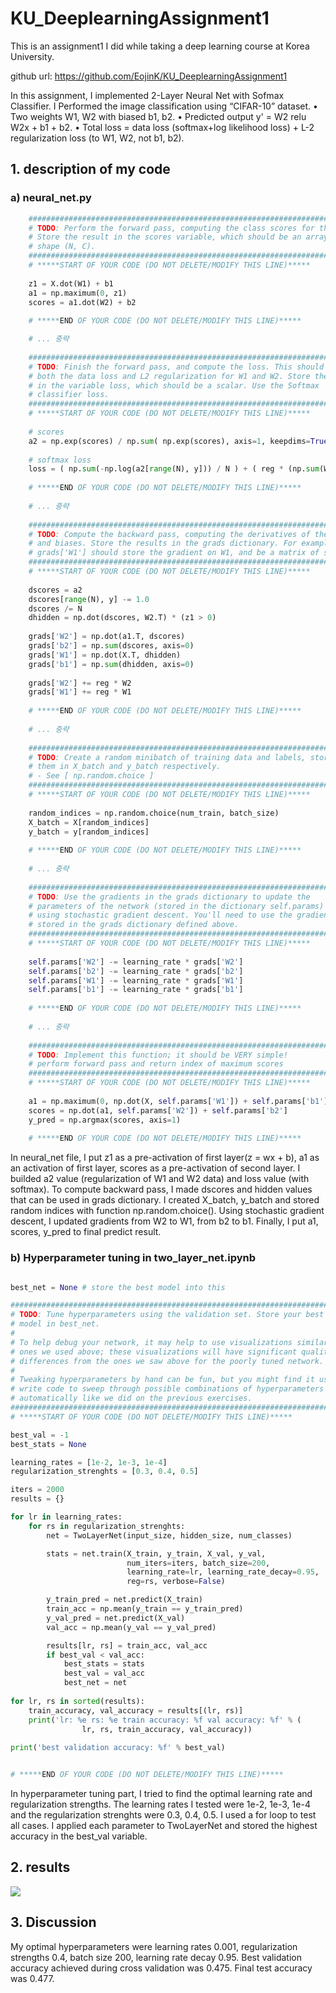 
# KU_DeeplearningAssignment1
This is an assignment1 I did while taking a deep learning course at Korea University.

github url: https://github.com/EojinK/KU_DeeplearningAssignment1

In this assignment, I implemented 2-Layer Neural Net with Sofmax Classifier. I Performed the image classification using “CIFAR-10” dataset.
• Two weights W1, W2 with biased b1, b2.
• Predicted output y' = W2 relu W2x + b1 + b2.
• Total loss = data loss (softmax+log likelihood loss) + L-2 regularization loss (to W1, W2, not b1, b2).


## 1. description of my code
### a) neural_net.py
```python
    #############################################################################
    # TODO: Perform the forward pass, computing the class scores for the input. #
    # Store the result in the scores variable, which should be an array of      #
    # shape (N, C).                                                             #
    #############################################################################
	# *****START OF YOUR CODE (DO NOT DELETE/MODIFY THIS LINE)*****
	
    z1 = X.dot(W1) + b1
    a1 = np.maximum(0, z1)
    scores = a1.dot(W2) + b2
	
	# *****END OF YOUR CODE (DO NOT DELETE/MODIFY THIS LINE)*****

	# ... 중략 
    
    #############################################################################
    # TODO: Finish the forward pass, and compute the loss. This should include  #
    # both the data loss and L2 regularization for W1 and W2. Store the result  #
    # in the variable loss, which should be a scalar. Use the Softmax           #
    # classifier loss.                                                          #
    #############################################################################
	# *****START OF YOUR CODE (DO NOT DELETE/MODIFY THIS LINE)*****
	
    # scores
    a2 = np.exp(scores) / np.sum( np.exp(scores), axis=1, keepdims=True )
    
    # softmax loss    
    loss = ( np.sum(-np.log(a2[range(N), y])) / N ) + ( reg * (np.sum(W1 ** 2) + np.sum(W2 ** 2)) )
	
	# *****END OF YOUR CODE (DO NOT DELETE/MODIFY THIS LINE)*****
    
    # ... 중략 
    
    #############################################################################
    # TODO: Compute the backward pass, computing the derivatives of the weights #
    # and biases. Store the results in the grads dictionary. For example,       #
    # grads['W1'] should store the gradient on W1, and be a matrix of same size #
    #############################################################################
	# *****START OF YOUR CODE (DO NOT DELETE/MODIFY THIS LINE)*****
	
    dscores = a2
    dscores[range(N), y] -= 1.0
    dscores /= N
    dhidden = np.dot(dscores, W2.T) * (z1 > 0)
    
    grads['W2'] = np.dot(a1.T, dscores)
    grads['b2'] = np.sum(dscores, axis=0)
    grads['W1'] = np.dot(X.T, dhidden)
    grads['b1'] = np.sum(dhidden, axis=0)
    
    grads['W2'] += reg * W2
    grads['W1'] += reg * W1
	
	# *****END OF YOUR CODE (DO NOT DELETE/MODIFY THIS LINE)*****
    
    # ... 중략 
    
    #########################################################################
    # TODO: Create a random minibatch of training data and labels, storing  #
    # them in X_batch and y_batch respectively.                             #
	# - See [ np.random.choice ]											#
    #########################################################################
	# *****START OF YOUR CODE (DO NOT DELETE/MODIFY THIS LINE)*****
	  
    random_indices = np.random.choice(num_train, batch_size)
    X_batch = X[random_indices]
    y_batch = y[random_indices]
	  
	# *****END OF YOUR CODE (DO NOT DELETE/MODIFY THIS LINE)*****
    
    # ... 중략 
    
    #########################################################################
    # TODO: Use the gradients in the grads dictionary to update the         #
    # parameters of the network (stored in the dictionary self.params)      #
    # using stochastic gradient descent. You'll need to use the gradients   #
    # stored in the grads dictionary defined above.                         #
    #########################################################################
	# *****START OF YOUR CODE (DO NOT DELETE/MODIFY THIS LINE)*****
	  
    self.params['W2'] -= learning_rate * grads['W2']
    self.params['b2'] -= learning_rate * grads['b2']
    self.params['W1'] -= learning_rate * grads['W1']
    self.params['b1'] -= learning_rate * grads['b1']
	  
	# *****END OF YOUR CODE (DO NOT DELETE/MODIFY THIS LINE)*****
    
    # ... 중략 
    
    ###########################################################################
    # TODO: Implement this function; it should be VERY simple!                #
	# perform forward pass and return index of maximum scores				  #
    ###########################################################################
	# *****START OF YOUR CODE (DO NOT DELETE/MODIFY THIS LINE)*****
	
    a1 = np.maximum(0, np.dot(X, self.params['W1']) + self.params['b1'] ) 
    scores = np.dot(a1, self.params['W2']) + self.params['b2']
    y_pred = np.argmax(scores, axis=1)
	
	# *****END OF YOUR CODE (DO NOT DELETE/MODIFY THIS LINE)*****
```
In neural_net file, I put z1 as a pre-activation of first layer(z = wx + b), a1 as an activation of first layer, scores as a pre-activation of second layer. I builded a2 value (regularization of W1 and W2 data) and loss value (with softmax). To compute backward pass, I made dscores and hidden values that can be used in grads dictionary. I created X_batch, y_batch and stored random indices with function np.random.choice(). Using stochastic gradient descent, I updated gradients from W2 to W1, from b2 to b1. Finally, I put a1, scores, y_pred to final predict result.

### b) Hyperparameter tuning in two_layer_net.ipynb



```python

best_net = None # store the best model into this 

#################################################################################
# TODO: Tune hyperparameters using the validation set. Store your best trained  #
# model in best_net.                                                            #
#                                                                               #
# To help debug your network, it may help to use visualizations similar to the  #
# ones we used above; these visualizations will have significant qualitative    #
# differences from the ones we saw above for the poorly tuned network.          #
#                                                                               #
# Tweaking hyperparameters by hand can be fun, but you might find it useful to  #
# write code to sweep through possible combinations of hyperparameters          #
# automatically like we did on the previous exercises.                          #
#################################################################################
# *****START OF YOUR CODE (DO NOT DELETE/MODIFY THIS LINE)*****

best_val = -1
best_stats = None

learning_rates = [1e-2, 1e-3, 1e-4] 
regularization_strenghts = [0.3, 0.4, 0.5]

iters = 2000
results = {}

for lr in learning_rates:
    for rs in regularization_strenghts:
        net = TwoLayerNet(input_size, hidden_size, num_classes)

        stats = net.train(X_train, y_train, X_val, y_val, 
                          num_iters=iters, batch_size=200, 
                          learning_rate=lr, learning_rate_decay=0.95, 
                          reg=rs, verbose=False)

        y_train_pred = net.predict(X_train)
        train_acc = np.mean(y_train == y_train_pred)
        y_val_pred = net.predict(X_val)
        val_acc = np.mean(y_val == y_val_pred)

        results[lr, rs] = train_acc, val_acc
        if best_val < val_acc:
            best_stats = stats
            best_val = val_acc
            best_net = net
                    
for lr, rs in sorted(results):
    train_accuracy, val_accuracy = results[(lr, rs)]
    print('lr: %e rs: %e train accuracy: %f val accuracy: %f' % (
                lr, rs, train_accuracy, val_accuracy))
    
print('best validation accuracy: %f' % best_val)                


# *****END OF YOUR CODE (DO NOT DELETE/MODIFY THIS LINE)*****
```
In hyperparameter tuning part, I tried to find the optimal learning rate and regularization strengths. The learning rates I tested were 1e-2, 1e-3, 1e-4 and the regularization strenghts were 0.3, 0.4, 0.5. I used a for loop to test all cases. I applied each parameter to TwoLayerNet and stored the highest accuracy in the best_val variable.

## 2. results

![](https://velog.velcdn.com/images/eojin16/post/57013532-646b-4e89-b0bc-a705cbca5eda/image.png)

## 3. Discussion
My optimal hyperparameters were learning rates 0.001, regularization strengths 0.4, batch size 200, learning rate decay 0.95.
Best validation accuracy achieved during cross validation was 0.475.
Final test accuracy was 0.477.

